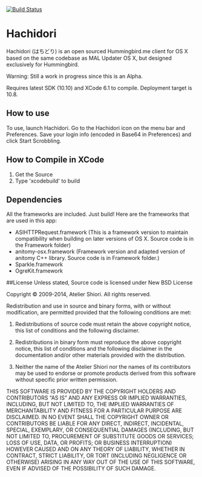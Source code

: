 [![Build Status](https://travis-ci.org/chikorita157/hachidori.svg?branch=master)](https://travis-ci.org/chikorita157/hachidori)
# Hachidori
Hachidori (はちどり) is an open sourced Hummingbird.me client for OS X based on the same codebase as MAL Updater OS X, but designed exclusively for Hummingbird.

Warning: Still a work in progress since this is an Alpha. 
 
Requires latest SDK (10.10) and XCode 6.1 to compile. Deployment target is 10.8.

## How to use
To use, launch Hachidori. Go to the Hachidori icon on the menu bar and Preferences. Save your login info (encoded in Base64 in Preferences) and click Start Scrobbling.

## How to Compile in XCode
1. Get the Source
2. Type 'xcodebuild' to build

## Dependencies
All the frameworks are included. Just build! Here are the frameworks that are used in this app:

* ASIHTTPRequest.framework (This is a framework version to maintain compatibility when building on later versions of OS X. Source code is in the Framework folder)
* anitomy-osx.framework (Framework version and adapted version of anitomy C++ library. Source code is in Framework folder.)
* Sparkle.framework
* OgreKit.framework

##License
Unless stated, Source code is licensed under New BSD License
 
Copyright © 2009-2014, Atelier Shiori.
All rights reserved.

Redistribution and use in source and binary forms, with or without modification, are permitted provided that the following conditions are met: 

1. Redistributions of source code must retain the above copyright notice, this list of conditions and the following disclaimer. 

2. Redistributions in binary form must reproduce the above copyright notice, this list of conditions and the following disclaimer in the documentation and/or other materials provided with the distribution. 

3. Neither the name of the Atelier Shiori nor the names of its contributors may be used to endorse or promote products derived from this software without specific prior written permission.


THIS SOFTWARE IS PROVIDED BY THE COPYRIGHT HOLDERS AND CONTRIBUTORS “AS IS” AND ANY EXPRESS OR IMPLIED WARRANTIES, INCLUDING, BUT NOT LIMITED TO, THE IMPLIED WARRANTIES OF MERCHANTABILITY AND FITNESS FOR A PARTICULAR PURPOSE ARE DISCLAIMED. IN NO EVENT SHALL THE COPYRIGHT OWNER OR CONTRIBUTORS BE LIABLE FOR ANY DIRECT, INDIRECT, INCIDENTAL, SPECIAL, EXEMPLARY, OR CONSEQUENTIAL DAMAGES (INCLUDING, BUT NOT LIMITED TO, PROCUREMENT OF SUBSTITUTE GOODS OR SERVICES; LOSS OF USE, DATA, OR PROFITS; OR BUSINESS INTERRUPTION) HOWEVER CAUSED AND ON ANY THEORY OF LIABILITY, WHETHER IN CONTRACT, STRICT LIABILITY, OR TORT (INCLUDING NEGLIGENCE OR OTHERWISE) ARISING IN ANY WAY OUT OF THE USE OF THIS SOFTWARE, EVEN IF ADVISED OF THE POSSIBILITY OF SUCH DAMAGE.